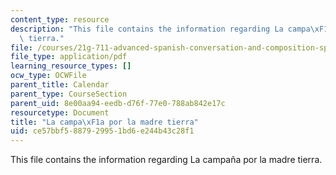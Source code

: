 ```yaml
---
content_type: resource
description: "This file contains the information regarding La campa\xF1a por la madre\
  \ tierra."
file: /courses/21g-711-advanced-spanish-conversation-and-composition-spring-2014/ce57bbf5887929951bd6e244b43c28f1_MIT21G_711S14_Madre.pdf
file_type: application/pdf
learning_resource_types: []
ocw_type: OCWFile
parent_title: Calendar
parent_type: CourseSection
parent_uid: 8e00aa94-eedb-d76f-77e0-788ab842e17c
resourcetype: Document
title: "La campa\xF1a por la madre tierra"
uid: ce57bbf5-8879-2995-1bd6-e244b43c28f1
---
```

This file contains the information regarding La campaña por la madre tierra.

